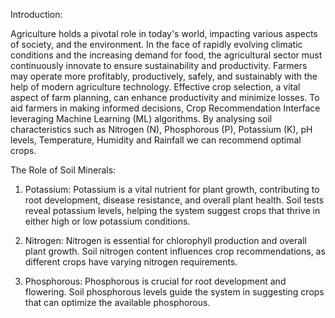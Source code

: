 Introduction: 

Agriculture holds a pivotal role in today's world, impacting various aspects of society, 
and the environment. In the face of rapidly evolving climatic conditions and the increasing 
demand for food, the agricultural sector must continuously innovate to ensure sustainability 
and productivity. Farmers may operate more profitably, productively, safely, and sustainably 
with the help of modern agriculture technology. Effective crop selection, a vital aspect of farm 
planning, can enhance productivity and minimize losses. To aid farmers in making informed 
decisions, Crop Recommendation Interface leveraging Machine Learning (ML) algorithms. By 
analysing soil characteristics such as Nitrogen (N), Phosphorous (P), Potassium (K), pH levels, 
Temperature, Humidity and Rainfall we can recommend optimal crops.

The Role of Soil Minerals: 

1. Potassium: Potassium is a vital nutrient for plant growth, contributing to root 
development, disease resistance, and overall plant health. Soil tests reveal potassium 
levels, helping the system suggest crops that thrive in either high or low potassium 
conditions.

3. Nitrogen: Nitrogen is essential for chlorophyll production and overall plant growth. 
Soil nitrogen content influences crop recommendations, as different crops have varying 
nitrogen requirements.

5. Phosphorous: Phosphorous is crucial for root development and flowering. Soil 
phosphorous levels guide the system in suggesting crops that can optimize the available 
phosphorous. 
